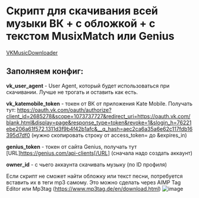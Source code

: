 # Скрипт для скачивания всей музыки ВК + с обложкой + с текстом MusixMatch или Genius
[VKMusicDownloader](https://github.com/ImMALWARE/VKScripts/blob/main/VKMusicDownloader/VKMusicDownloader.py)
## Заполняем конфиг:
**vk_user_agent** - User Agent, который будет использоваться при скачивании. Лучше не трогать и оставить как есть.

**vk_katemobile_token** - токен от ВК от приложения Kate Mobile. Получать тут: https://oauth.vk.com/oauth/authorize?client_id=2685278&scope=1073737727&redirect_uri=https://oauth.vk.com/blank.html&display=page&response_type=token&revoke=1&slogin_h=76221ebe206a61f572.1311d3f9b4f42b1afc&__q_hash=aec2ca6a35a6e62c117fdb16395d7df0
(нужно скопировать строку от access_token= до &expires_in)

**genius_token** - токен от сайта Genius, получать тут [URL]https://genius.com/api-clients[/URL] (сначала надо создать аккаунт)

**owner_id** - с чьего аккаунта скачивать музыку (по ID профиля)

Если скрипт не сможет найти обложку или текст песни, потребуется вставить их в теги mp3 самому. Это можно сделать через AIMP Tag Editor или Mp3tag (https://www.mp3tag.de/en/download.html)
![image](https://nztcdn.com/files/b616c7b49a35a479d92221b79fa9b6855953e0e12f84e0c5521204835fd2d79e.webp)
